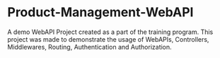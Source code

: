 # Product-Management-WebAPI
A demo WebAPI Project created as a part of the training program. This project was made to demonstrate the usage of WebAPIs, Controllers, Middlewares, Routing, Authentication and Authorization.
